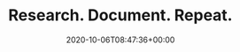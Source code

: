 ---
title: "Research. Document. Repeat."
description: "This is a collection of disparate notes on a variety of topics."
lead: "This is a collection of disparate notes on a variety of topics."
date: 2020-10-06T08:47:36+00:00
lastmod: 2020-10-06T08:47:36+00:00
draft: false
images: []
---